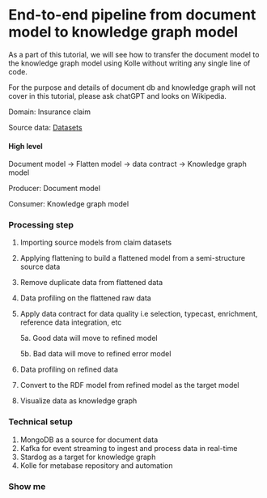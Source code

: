 # End-to-end pipeline from document model to knowledge graph model

As a part of this tutorial, we will see how to transfer the document model to the knowledge graph model using Kolle without writing any single line of code.

For the purpose and details of document db and knowledge graph will not cover in this tutorial, please ask chatGPT and looks on Wikipedia.

Domain: Insurance claim

Source data: [Datasets](https://github.com/databricks-industry-solutions/dlt-insurance-claims/tree/main/data/samples/mongodb/claims.json)

#### High level

Document model -> Flatten model -> data contract -> Knowledge graph model

Producer: Document model

Consumer: Knowledge graph model

### Processing step

1. Importing source models from claim datasets
2. Applying flattening to build a flattened model from a semi-structure source data
3. Remove duplicate data from flattened data
4. Data profiling on the flattened raw data
5. Apply data contract for data quality i.e selection, typecast, enrichment, reference data integration, etc

   5a. Good data will move to refined model

   5b. Bad data will move to refined error model
6. Data profiling on refined data
7. Convert to the RDF model from refined model as the target model
8. Visualize data as knowledge graph

### Technical setup

1. MongoDB as a source for document data
2. Kafka for event streaming to ingest and process data in real-time
3. Stardog as a target for knowledge graph
4. Kolle for metabase repository and automation

### Show me
